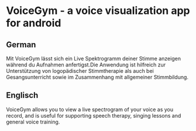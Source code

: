 # VoiceGym - a voice visualization app for android

## German
Mit VoiceGym lässt sich ein Live Spektrogramm deiner Stimme anzeigen während du Aufnahmen anfertigst.Die Anwendung ist hilfreich zur Unterstützung von logopädischer Stimmtherapie als auch bei Gesangsunterricht sowie im Zusammenhang mit allgemeiner Stimmbildung.

## Englisch
VoiceGym allows you to view a live spectrogram of your voice as you record, and is useful for supporting speech therapy, singing lessons and general voice training.
